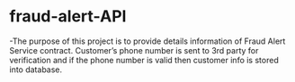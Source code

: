 # fraud-alert-API
-The purpose of this project is to provide details information of Fraud Alert Service contract. Customer’s phone number is sent to 3rd party for verification and if the phone number is valid then customer info is stored into database.


